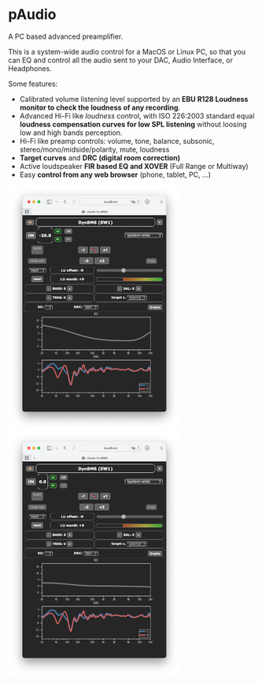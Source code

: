 # pAudio

A PC based advanced preamplifier.

This is a system-wide audio control for a MacOS or Linux PC, so that you can EQ and control all the audio sent to your DAC, Audio Interface, or Headphones.

Some features:

- Calibrated volume listening level supported by an **EBU R128 Loudness monitor to check the loudness of any recording**.
- Advanced Hi-Fi like _loudness_ control, with ISO 226:2003 standard equal **loudness compensation curves for low SPL listening** without loosing low and high bands perception.
- Hi-Fi like preamp controls: volume, tone, balance, subsonic, stereo/mono/midside/polarity, mute, loudness
- **Target curves** and **DRC (digital room correction)**
- Active loudspeaker **FIR based EQ and XOVER** (Full Range or Multiway)
- Easy **control from any web browser** (phone, tablet, PC, ...)

<img src="doc/img/pAudio%20web%20-20dB.png" width="350"><img src="doc/img/pAudio%20web%200dB.png" width="350">



